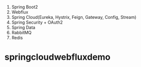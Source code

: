 
1. Spring Boot2
2. Webflux
3. Spring Cloud(Eureka, Hystrix, Feign, Gateway, Config, Stream)
4. Spring Security + OAuth2
5. Spring Data
6. RabbitMQ
7. Redis
# springcloudwebfluxdemo
